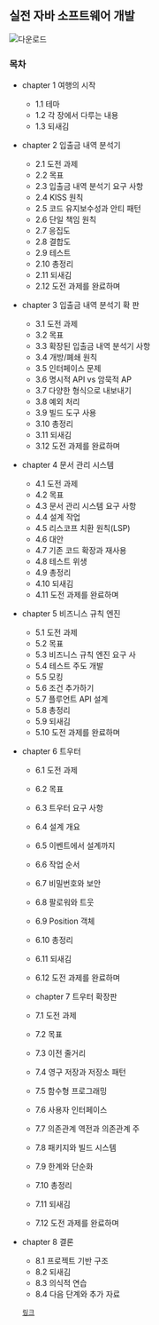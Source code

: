 ## 실전 자바 소프트웨어 개발

![다운로드](https://user-images.githubusercontent.com/50076031/93670132-d3ff7880-fad3-11ea-835f-2e919cc3b81a.jpg)


### 목차

- chapter 1 여행의 시작
  - 1.1 테마  
  - 1.2 각 장에서 다루는 내용  
  - 1.3 되새김  

- chapter 2 입출금 내역 분석기  
  - 2.1 도전 과제  
  - 2.2 목표  
  - 2.3 입출금 내역 분석기 요구 사항  
  - 2.4 KISS 원칙  
  - 2.5 코드 유지보수성과 안티 패턴  
  - 2.6 단일 책임 원칙           
  - 2.7 응집도                 
  - 2.8 결합도                 
  - 2.9 테스트                 
  - 2.10 총정리                
  - 2.11 되새김                
  - 2.12 도전 과제를 완료하며      
						    
- chapter 3 입출금 내역 분석기 확  판
  - 3.1 도전 과제              
  - 3.2 목표                  
  - 3.3 확장된 입출금 내역 분석기    사항
  - 3.4 개방/폐쇄 원칙           
  - 3.5 인터페이스 문제           
  - 3.6 명시적 API vs 암묵적 AP  
  - 3.7 다양한 형식으로 내보내기     
  - 3.8 예외 처리              
  - 3.9 빌드 도구 사용           
  - 3.10 총정리                
  - 3.11 되새김                
  - 3.12 도전 과제를 완료하며      
						    
- chapter 4 문서 관리 시스템      
  - 4.1 도전 과제              
  - 4.2 목표                  
  - 4.3 문서 관리 시스템 요구 사항   
  - 4.4 설계 작업              
  - 4.5 리스코프 치환 원칙(LSP)   
  - 4.6 대안                  
  - 4.7 기존 코드 확장과 재사용     
  - 4.8 테스트 위생             
  - 4.9 총정리                 
  - 4.10 되새김                
  - 4.11 도전 과제를 완료하며      
						    
- chapter 5 비즈니스 규칙 엔진    
  - 5.1 도전 과제              
  - 5.2 목표                  
  - 5.3 비즈니스 규칙 엔진 요구 사  
  - 5.4 테스트 주도 개발          
  - 5.5 모킹                  
  - 5.6 조건 추가하기            
  - 5.7 플루언트 API 설계        
  - 5.8 총정리                 
  - 5.9 되새김                 
  - 5.10 도전 과제를 완료하며      
						    
- chapter 6 트우터             
  - 6.1 도전 과제              
  - 6.2 목표                  
  - 6.3 트우터 요구 사항          
  - 6.4 설계 개요              
  - 6.5 이벤트에서 설계까지        
  - 6.6 작업 순서              
  - 6.7 비밀번호와 보안           
  - 6.8 팔로워와 트웃            
  - 6.9 Position 객체         
  - 6.10 총정리                
  - 6.11 되새김                
  - 6.12 도전 과제를 완료하며      
                       
  - chapter 7 트우터 확장판      
  - 7.1 도전 과제              
  - 7.2 목표                  
  - 7.3 이전 줄거리             
  - 7.4 영구 저장과 저장소 패턴     
  - 7.5 함수형 프로그래밍         
  - 7.6 사용자 인터페이스         
  - 7.7 의존관계 역전과 의존관계 주  
  - 7.8 패키지와 빌드 시스템       
  - 7.9 한계와 단순화            
  - 7.10 총정리                
  - 7.11 되새김                
  - 7.12 도전 과제를 완료하며      
						    
- chapter 8 결론              
  - 8.1 프로젝트 기반 구조        
  - 8.2 되새김                 
  - 8.3 의식적 연습             
  - 8.4 다음 단계와 추가 자료      
  
  
  [`링크`]
  
  [`링크`]: https://book.naver.com/bookdb/book_detail.nhn?bid=16380743
